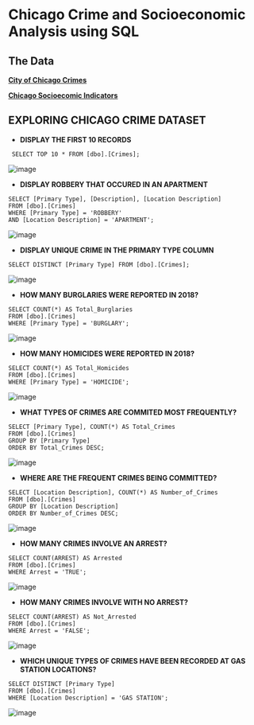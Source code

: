# Chicago Crime and Socioeconomic Analysis using SQL

## The Data
**[City of Chicago Crimes](https://data.cityofchicago.org/Public-Safety/Crimes-2001-to-Present/ijzp-q8t2/data)**

**[Chicago Socioecomic Indicators](https://data.cityofchicago.org/Health-Human-Services/Census-Data-Selected-socioeconomic-indicators-in-C/kn9c-c2s2/data)**

## **EXPLORING CHICAGO CRIME DATASET**


* **DISPLAY THE FIRST 10 RECORDS**

` SELECT TOP 10 * FROM [dbo].[Crimes];`

 ![image](https://user-images.githubusercontent.com/16657494/144781569-d7b4a7b1-ed24-4efa-b765-32ca938a5129.png)
  
* **DISPLAY ROBBERY THAT OCCURED IN AN APARTMENT**
```
SELECT [Primary Type], [Description], [Location Description]
FROM [dbo].[Crimes]
WHERE [Primary Type] = 'ROBBERY'
AND [Location Description] = 'APARTMENT';
```

![image](https://user-images.githubusercontent.com/16657494/144938683-e84a911a-ff78-4285-8ec7-88bee152ffbb.png)


* **DISPLAY UNIQUE CRIME IN THE PRIMARY TYPE COLUMN**

`SELECT DISTINCT [Primary Type] FROM [dbo].[Crimes];`

![image](https://user-images.githubusercontent.com/16657494/144782583-78e35d28-0c87-419a-b9f1-1fc8ecec4374.png)

* **HOW MANY BURGLARIES WERE REPORTED IN 2018?**
```
SELECT COUNT(*) AS Total_Burglaries
FROM [dbo].[Crimes]
WHERE [Primary Type] = 'BURGLARY';
```
![image](https://user-images.githubusercontent.com/16657494/144782801-2372675c-352d-40bb-b604-2a44789870eb.png)

* **HOW MANY HOMICIDES WERE REPORTED IN 2018?**
```
SELECT COUNT(*) AS Total_Homicides
FROM [dbo].[Crimes]
WHERE [Primary Type] = 'HOMICIDE';
```
![image](https://user-images.githubusercontent.com/16657494/144782936-5bdfa093-54f3-4f05-b1cb-fb51e8317b2a.png)

* **WHAT TYPES OF CRIMES ARE COMMITED MOST FREQUENTLY?**
```
SELECT [Primary Type], COUNT(*) AS Total_Crimes
FROM [dbo].[Crimes]
GROUP BY [Primary Type]
ORDER BY Total_Crimes DESC;
```
![image](https://user-images.githubusercontent.com/16657494/144939434-7a656c08-e70b-42f8-a70c-aa24277a83b2.png)

* **WHERE ARE THE FREQUENT CRIMES BEING COMMITTED?**
```
SELECT [Location Description], COUNT(*) AS Number_of_Crimes
FROM [dbo].[Crimes]
GROUP BY [Location Description]
ORDER BY Number_of_Crimes DESC;
```

![image](https://user-images.githubusercontent.com/16657494/144947883-44765cf0-1130-4558-b867-40fc455a81cc.png)

* **HOW MANY CRIMES INVOLVE AN ARREST?**
```
SELECT COUNT(ARREST) AS Arrested
FROM [dbo].[Crimes]
WHERE Arrest = 'TRUE';
```
![image](https://user-images.githubusercontent.com/16657494/144948159-72bc4f7c-1932-4423-a18c-d1c1deae7a3d.png)

* **HOW MANY CRIMES INVOLVE WITH NO ARREST?**
```
SELECT COUNT(ARREST) AS Not_Arrested
FROM [dbo].[Crimes]
WHERE Arrest = 'FALSE';
```

![image](https://user-images.githubusercontent.com/16657494/144948277-66e6a59e-f357-4119-9919-3afcc18bc936.png)

* **WHICH UNIQUE TYPES OF CRIMES HAVE BEEN RECORDED AT GAS STATION LOCATIONS?**
```
SELECT DISTINCT [Primary Type]
FROM [dbo].[Crimes]
WHERE [Location Description] = 'GAS STATION';
```

![image](https://user-images.githubusercontent.com/16657494/144948467-1f49beb6-8727-409c-97c5-56c4a7346ea5.png)
